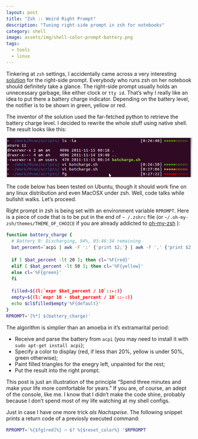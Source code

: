 ```yaml
---
layout: post
title: "Zsh :: Weird Right Prompt"
description: "Tuning right-side prompt in zsh for notebooks"
category: shell
image: assets/img/shell-color-prompt-battery.png
tags:
  - tools
  - linux
---
```

Tinkering at `zsh` settings, I accidentally came across a very interesting [solution](http://stevelosh.com/blog/2010/02/my-extravagant-zsh-prompt/) for the right-side prompt. Everybody who runs zsh on her notebook should definitely take a glance. The right-side prompt usually holds an unnecessary garbage, like either clock or `tty id`. That’s why I really like an idea to put there a battery charge indicator. Depending on the battery level, the notifier is to be shown in green, yellow or red.

The inventor of the solution used the far-fetched python to retrieve the battery charge level. I decided to rewrite the whole stuff using native shell. The result looks like this:

![Shell terminal window with battery charge indicator in the prompt](/assets/img/shell-color-prompt-battery.png)

The code below has been tested on Ubuntu, though it should work fine on any linux distribution and even MacOSX under zsh. Well, code talks while bullshit walks. Let’s proceed.

Right prompt in zsh is being set with an environment variable `RPROMPT`. Here is a piece of code that is to be put in the end of `~ /.zshrc` file (or `~/.oh-my-zsh/themes/THEME_OF_CHOICE` if you are already addicted to [oh-my-zsh](https://github.com/robbyrussell/oh-my-zsh) ):

```bash
function battery_charge {
  # Battery 0: Discharging, 94%, 03:46:34 remaining
  bat_percent=`acpi | awk -F ':' {'print $2;'} | awk -F ',' {'print $2;'} | sed -e "s/\s//" -e "s/%.*//"`

  if [ $bat_percent -lt 20 ]; then cl='%F{red}'
  elif [ $bat_percent -lt 50 ]; then cl='%F{yellow}'
  else cl='%F{green}'
  fi

  filled=${(l:`expr $bat_percent / 10`::▸:)}
  empty=${(l:`expr 10 - $bat_percent / 10`::▹:)}
  echo $cl$filled$empty'%F{default}'
}
RPROMPT='[%*] $(battery_charge)'
```

The algorithm is simplier than an amoeba in it’s extramarital period:
- Receive and parse the battery from `acpi` (you may need to install it with `sudo apt-get install acpi`);
- Specify a color to display (red, if less than 20%, yellow is under 50%, green otherwise);
- Paint filled triangles for the enegry left, unpainted for the rest;
- Put the result into the right prompt.

This post is just an illustration of the principle “Spend three minutes and make your life more comfortable for years.” If you are, of course, an adept of the console, like me. I know that I didn’t make the code shine, probably because I don’t spend most of my life watching at my shell configs.

Just in case I have one more trick *als Nachspeise*. The following snippet prints a return code of a previosly executed command:

```bash
RPROMPT='%{$fg[red]%} ⏎ $? %{$reset_color%} '$RPROMPT
```
